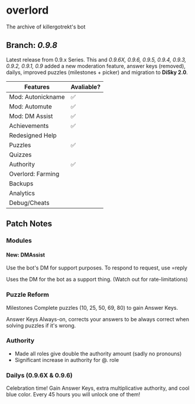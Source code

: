 
# overlord
The archive of killergotrekt's bot

## Branch: *0.9.8*
Latest release from 0.9.x Series. This and *0.9.6X, 0.9.6, 0.9.5, 0.9.4, 0.9.3, 0.9.2, 0.9.1, 0.9* added a new moderation feature, answer keys (removed), dailys, improved puzzles (milestones + picker) and migration to **DiSky 2.0**.

Features | Avaliable?
------------ | -------------
Mod: Autonickname | :white_check_mark: 
Mod: Automute |  :white_check_mark: 
Mod: DM Assist | :white_check_mark: 
Achievements | :white_check_mark: 
Redesigned Help | 
Puzzles | :white_check_mark: 
Quizzes |
Authority | :white_check_mark: 
Overlord: Farming | 
Backups |
Analytics |
Debug/Cheats |

## Patch Notes 

### Modules
#### New: DMAssist

Use the bot's DM for support purposes. To respond to request, use =reply

Uses the DM for the bot as a support thing. (Watch out for rate-limitations)

### Puzzle Reform
Milestones
Complete puzzles (10, 25, 50, 69, 80) to gain Answer Keys.

Answer Keys
Always-on, corrects your answers to be always correct when solving puzzles if it's wrong.

### Authority
- Made all roles give double the authority amount (sadly no pronouns)
- Significant increase in authority for @. role

### Dailys (0.9.6X & 0.9.6)
Celebration time! Gain Answer Keys, extra multiplicative authority, and cool blue color. Every 45 hours you will unlock one of them!
